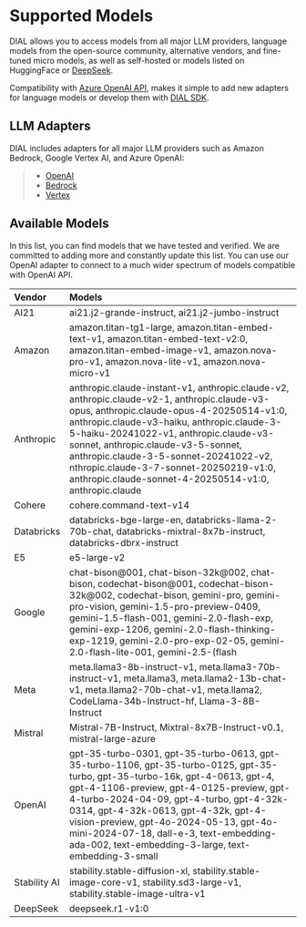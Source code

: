 # Supported Models

DIAL allows you to access models from all major LLM providers, language models from the open-source community, alternative vendors, and fine-tuned micro models, as well as self-hosted or models listed on HuggingFace or [DeepSeek](https://youtu.be/79jR9-wg4vk?si=oE06sFiGjVlhlkZn). 

Compatibility with [Azure OpenAI API](https://learn.microsoft.com/en-us/azure/ai-services/openai/reference), makes it simple to add new adapters for language models or develop them with [DIAL SDK](https://github.com/epam/ai-dial-sdk).

## LLM Adapters

DIAL includes adapters for all major LLM providers such as Amazon Bedrock, Google Vertex AI, and Azure OpenAI:

> * [OpenAI](https://github.com/epam/ai-dial-adapter-openai)
> * [Bedrock](https://github.com/epam/ai-dial-adapter-bedrock/?tab=readme-ov-file#supported-models)
> * [Vertex](https://github.com/epam/ai-dial-adapter-vertexai/?tab=readme-ov-file#supported-models) 

## Available Models

In this list, you can find models that we have tested and verified. We are committed to adding more and constantly update this list. You can use our OpenAI adapter to connect to a much wider spectrum of models compatible with OpenAI API. 

| Vendor | Models |
| :-- | :-- |
| AI21| ai21.j2-grande-instruct, ai21.j2-jumbo-instruct |
| Amazon| amazon.titan-tg1-large, amazon.titan-embed-text-v1, amazon.titan-embed-text-v2:0, amazon.titan-embed-image-v1, amazon.nova-pro-v1, amazon.nova-lite-v1, amazon.nova-micro-v1|
| Anthropic| anthropic.claude-instant-v1, anthropic.claude-v2, anthropic.claude-v2-1, anthropic.claude-v3-opus, anthropic.claude-opus-4-20250514-v1:0,  anthropic.claude-v3-haiku, anthropic.claude-3-5-haiku-20241022-v1, anthropic.claude-v3-sonnet, anthropic.claude-v3-5-sonnet, anthropic.claude-3-5-sonnet-20241022-v2, nthropic.claude-3-7-sonnet-20250219-v1:0, anthropic.claude-sonnet-4-20250514-v1:0,  anthropic.claude |
| Cohere| cohere.command-text-v14 |
| Databricks| databricks-bge-large-en, databricks-llama-2-70b-chat, databricks-mixtral-8x7b-instruct, databricks-dbrx-instruct |
| E5| e5-large-v2 |
| Google| chat-bison@001, chat-bison-32k@002, chat-bison, codechat-bison@001, codechat-bison-32k@002, codechat-bison, gemini-pro, gemini-pro-vision, gemini-1.5-pro-preview-0409, gemini-1.5-flash-001, gemini-2.0-flash-exp, gemini-exp-1206, gemini-2.0-flash-thinking-exp-1219, gemini-2.0-pro-exp-02-05, gemini-2.0-flash-lite-001, gemini-2.5-(flash|flash-preview-04-17), gemini-2.5-(pro|pro-exp-03-25|pro-preview-03-25), textembedding-gecko@001, imagegeneration@005 |
| Meta| meta.llama3-8b-instruct-v1, meta.llama3-70b-instruct-v1, meta.llama3, meta.llama2-13b-chat-v1, meta.llama2-70b-chat-v1, meta.llama2, CodeLlama-34b-Instruct-hf, Llama-3-8B-Instruct |
| Mistral| Mistral-7B-Instruct, Mixtral-8x7B-Instruct-v0.1, mistral-large-azure |
| OpenAI| gpt-35-turbo-0301, gpt-35-turbo-0613, gpt-35-turbo-1106, gpt-35-turbo-0125, gpt-35-turbo, gpt-35-turbo-16k, gpt-4-0613, gpt-4, gpt-4-1106-preview, gpt-4-0125-preview, gpt-4-turbo-2024-04-09, gpt-4-turbo, gpt-4-32k-0314, gpt-4-32k-0613, gpt-4-32k, gpt-4-vision-preview, gpt-4o-2024-05-13, gpt-4o-mini-2024-07-18, dall-e-3, text-embedding-ada-002, text-embedding-3-large, text-embedding-3-small |
| Stability AI| stability.stable-diffusion-xl, stability.stable-image-core-v1, stability.sd3-large-v1, stability.stable-image-ultra-v1|
|DeepSeek|deepseek.r1-v1:0|



